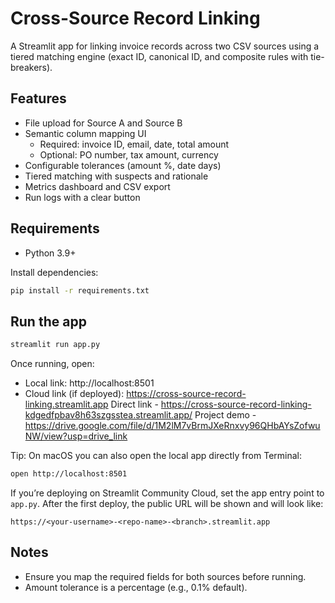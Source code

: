 # Cross-Source Record Linking

A Streamlit app for linking invoice records across two CSV sources using a tiered matching engine (exact ID, canonical ID, and composite rules with tie-breakers).

## Features
- File upload for Source A and Source B
- Semantic column mapping UI
	- Required: invoice ID, email, date, total amount
	- Optional: PO number, tax amount, currency
- Configurable tolerances (amount %, date days)
- Tiered matching with suspects and rationale
- Metrics dashboard and CSV export
- Run logs with a clear button

## Requirements
- Python 3.9+

Install dependencies:

```bash
pip install -r requirements.txt
```

## Run the app

```bash
streamlit run app.py
```

Once running, open:

- Local link: http://localhost:8501
- Cloud link (if deployed): https://cross-source-record-linking.streamlit.app
Direct link - https://cross-source-record-linking-kdgedfpbav8h63szgsstea.streamlit.app/
Project demo -https://drive.google.com/file/d/1M2lM7vBrmJXeRnxvy96QHbAYsZofwuNW/view?usp=drive_link

Tip: On macOS you can also open the local app directly from Terminal:

```bash
open http://localhost:8501
```

If you’re deploying on Streamlit Community Cloud, set the app entry point to `app.py`. After the first deploy, the public URL will be shown and will look like:

```
https://<your-username>-<repo-name>-<branch>.streamlit.app
```

## Notes
- Ensure you map the required fields for both sources before running.
- Amount tolerance is a percentage (e.g., 0.1% default).
